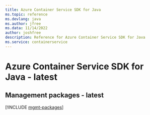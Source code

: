 ```yaml
---
title: Azure Container Service SDK for Java
ms.topic: reference
ms.devlang: java
ms.author: jfree
ms.data: 11/14/2022
author: joshfree
description: Reference for Azure Container Service SDK for Java
ms.service: containerservice
---
```

# Azure Container Service SDK for Java - latest

## Management packages - latest
[!INCLUDE [mgmt-packages](container-service-mgmt-index.md)]